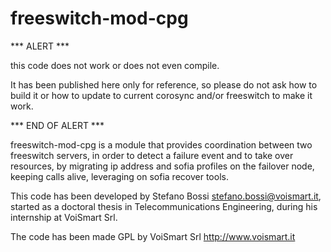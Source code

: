 # freeswitch-mod-cpg

*** ALERT *** 

this code does not work or does not even compile.

It has been published here only for reference, 
so please do not ask how to build it or how to update
to current corosync and/or freeswitch to make it work.

*** END OF ALERT *** 


freeswitch-mod-cpg is a module that provides coordination
between two freeswitch servers, in order to detect
a failure event and to take over resources,
by migrating ip address and sofia profiles on the failover node,
keeping calls alive, leveraging on sofia recover tools.

This code has been developed by Stefano Bossi <stefano.bossi@voismart.it>,
started as a doctoral thesis in Telecommunications Engineering,
during his internship at VoiSmart Srl.

The code has been made GPL by VoiSmart Srl http://www.voismart.it

